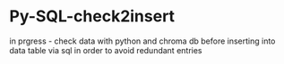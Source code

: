 # Py-SQL-check2insert

in prgress - check data with python and chroma db before inserting into data table via sql in order to avoid redundant entries
